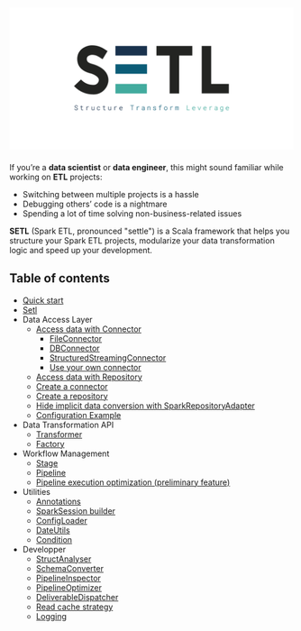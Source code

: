 ![logo](img/logo_setl.png)
-----------
If you’re a **data scientist** or **data engineer**, this might sound familiar while working on **ETL** projects: 

- Switching between multiple projects is a hassle 
- Debugging others’ code is a nightmare
- Spending a lot of time solving non-business-related issues 

**SETL** (Spark ETL, pronounced "settle") is a Scala framework that helps you structure your Spark ETL projects, modularize your data transformation logic and speed up your development.

## Table of contents

- [Quick start](Quick-Start)
- [Setl](Setl)
- Data Access Layer
  - [Access data with Connector](data_access_layer/Connector)
    - [FileConnector](data_access_layer/Connector#fileconnector)
    - [DBConnector](data_access_layer/Connector#dbconnector)
    - [StructuredStreamingConnector](data_access_layer/Structured-Streaming-Connector)
    - [Use your own connector](data_access_layer/CustomConnector)
  - [Access data with Repository](data_access_layer/Repository)
  - [Create a connector](data_access_layer/ConnectorBuilder)
  - [Create a repository](data_access_layer/SparkRepositoryBuilder)
  - [Hide implicit data conversion with SparkRepositoryAdapter](data_access_layer/SparkRepositoryAdapter)
  - [Configuration Example](data_access_layer/configuration_example)
- Data Transformation API
  - [Transformer](Transformer)
  - [Factory](Factory)
- Workflow Management
  - [Stage](Stage)
  - [Pipeline](Pipeline)
  - [Pipeline execution optimization (preliminary feature)](PipelineOptimizer)
- Utilities
  - [Annotations](Annotations)
  - [SparkSession builder](SparkSessionBuilder)
  - [ConfigLoader](ConfigLoader)
  - [DateUtils](DateUtils)
  - [Condition](Condition)
- Developper
  - [StructAnalyser](StructAnalyser)
  - [SchemaConverter](SchemaConverter)
  - [PipelineInspector](PipelineInspector)
  - [PipelineOptimizer](PipelineOptimizer)
  - [DeliverableDispatcher](DeliverableDispatcher)
  - [Read cache strategy](SparkRepository-caching)
  - [Logging](Logging)




